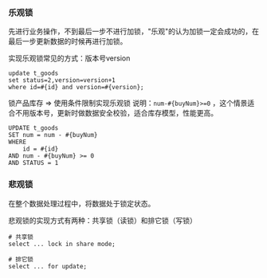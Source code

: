 ### 乐观锁

先进行业务操作，不到最后一步不进行加锁，"乐观"的认为加锁一定会成功的，在最后一步更新数据的时候再进行加锁。

实现乐观锁常见的方式：版本号version

```
update t_goods   
set status=2,version=version+1  
where id=#{id} and version=#{version};  
```

锁产品库存 => 使用条件限制实现乐观锁
说明：`num-#{buyNum}>=0` ，这个情景适合不用版本号，更新时做数据安全校验，适合库存模型，性能更高。

```
UPDATE t_goods
SET num = num - #{buyNum} 
WHERE
    id = #{id} 
AND num - #{buyNum} >= 0 
AND STATUS = 1
```

### 悲观锁

在整个数据处理过程中，将数据处于锁定状态。

悲观锁的实现方式有两种：共享锁（读锁）和排它锁（写锁）

```
# 共享锁
select ... lock in share mode;

# 排它锁
select ... for update;
```
